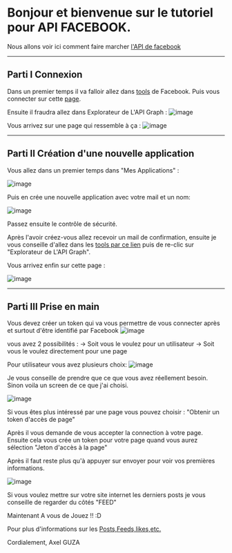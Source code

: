 # Bonjour et bienvenue sur le tutoriel pour API FACEBOOK.

Nous allons voir ici comment faire marcher [l'API de facebook ](https://developers.facebook.com/)

***
## Parti I Connexion
Dans un premier temps il va falloir allez dans [tools](https://developers.facebook.com/tools/) de Facebook.
Puis vous connecter sur cette [page](https://www.facebook.com/login/?next=https%3A%2F%2Fdevelopers.facebook.com%2Ftools%2F).


Ensuite il fraudra allez dans Explorateur de L'API Graph :
![image](https://user-images.githubusercontent.com/38752522/56073056-96c49080-5de1-11e9-9d2c-3c04ea792e3a.png)

Vous arrivez sur une page qui ressemble à ça :
![image](https://user-images.githubusercontent.com/38752522/56073300-d6d94280-5de4-11e9-8283-f99e275fd79d.png)


***
## Parti II Création d'une nouvelle application

Vous allez dans un premier temps dans "Mes Applications" :


![image](https://user-images.githubusercontent.com/38752522/56073158-16069400-5de3-11e9-818a-d411860ffa86.png)


Puis en crée une nouvelle application avec votre mail et un nom:


![image](https://user-images.githubusercontent.com/38752522/56073182-52d28b00-5de3-11e9-81e1-bf7cc93898d0.png)

Passez ensuite le contrôle de sécurité.

Après l'avoir créez-vous allez recevoir un mail de confirmation, ensuite je vous conseille d'allez dans les [tools par ce lien](https://developers.facebook.com/tools/) puis de re-clic sur "Explorateur de L'API Graph".


Vous arrivez enfin sur cette page :


![image](https://user-images.githubusercontent.com/38752522/56073269-3edb5900-5de4-11e9-9d1a-7fa3d28a9f3a.png)

***
## Parti III Prise en main

Vous devez créer un token qui va vous permettre de vous connecter après et surtout d'être identifié par Facebook
![image](https://user-images.githubusercontent.com/38752522/56073356-ae9e1380-5de5-11e9-8198-5429555e9e3b.png)

vous avez 2 possibilités :
-> Soit vous le voulez pour un utilisateur 
-> Soit vous le voulez directement pour une page 

Pour utilisateur vous avez plusieurs choix: 
![image](https://user-images.githubusercontent.com/38752522/56073379-02a8f800-5de6-11e9-87f0-8a761730a30c.png)

Je vous conseille de prendre que ce que vous avez réellement besoin.
Sinon voila un screen de ce que j'ai choisi.

![image](https://user-images.githubusercontent.com/38752522/56073396-84992100-5de6-11e9-9c43-4adf4109ec7c.png)

Si vous êtes plus intéressé par une page vous pouvez choisir :
"Obtenir un token d'accès de page"

Après il vous demande de vous accepter la connection à votre page. Ensuite cela vous crée un token pour votre page quand vous aurez sélection "Jeton d'accès à la page"

Après il faut reste plus qu'à appuyer sur envoyer pour voir vos premières informations.

![image](https://user-images.githubusercontent.com/38752522/56073475-e9a14680-5de7-11e9-9e59-a6f971e5e73c.png)

Si vous voulez mettre sur votre site internet les derniers posts je vous conseille de regarder du côtés "FEED"

Maintenant A vous de Jouez !! :D


Pour plus d'informations sur les [Posts,Feeds,likes,etc.](https://developers.facebook.com/docs/graph-api/reference/page/feed/)

Cordialement,
Axel GUZA

